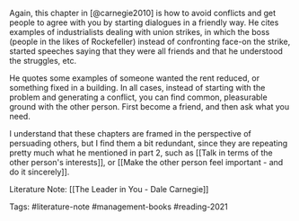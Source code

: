 Again, this chapter in [@carnegie2010] is how to avoid conflicts and get people to agree with you by starting dialogues in a friendly way. He cites examples of industrialists dealing with union strikes, in which the boss (people in the likes of Rockefeller) instead of confronting face-on the strike, started speeches saying that they were all friends and that he understood the struggles, etc. 

He quotes some examples of someone wanted the rent reduced, or something fixed in a building. In all cases, instead of starting with the problem and generating a conflict, you can find common, pleasurable ground with the other person. First become a friend, and then ask what you need. 

I understand that these chapters are framed in the perspective of persuading others, but I find them a bit redundant, since they are repeating pretty much what he mentioned in part 2, such as [[Talk in terms of the other person's interests]], or [[Make the other person feel important - and do it sincerely]].

Literature Note: [[The Leader in You - Dale Carnegie]]

Tags: #literature-note #management-books #reading-2021